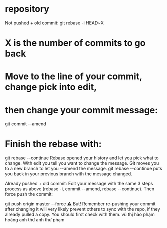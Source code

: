 ﻿# repository
Not pushed + old commit:
git rebase -i HEAD~X
# X is the number of commits to go back
# Move to the line of your commit, change pick into edit,
# then change your commit message:
git commit --amend
# Finish the rebase with:
git rebase --continue
Rebase opened your history and let you pick what to change. With edit you tell you want to change the message. Git moves you to a new branch to let you --amend the message. git rebase --continue puts you back in your previous branch with the message changed.

Already pushed + old commit:
Edit your message with the same 3 steps process as above (rebase -i, commit --amend, rebase --continue). Then force push the commit:

git push origin master --force
⚠️ But! Remember re-pushing your commit after changing it will very likely prevent others to sync with the repo, if they already pulled a copy. You should first check with them.
vũ thị hảo
phạm hoàng anh thư
anh thư phạm